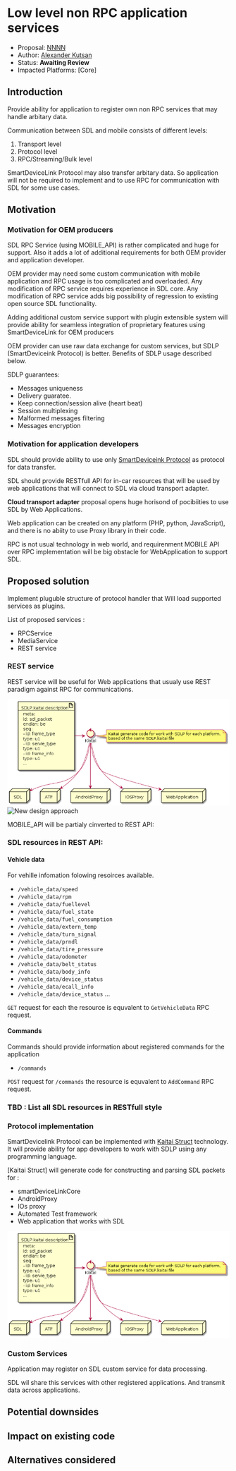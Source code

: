 # Low level non RPC application services 

* Proposal: [NNNN](nnnn-http-app-service.md)
* Author: [Alexander Kutsan](https://github.com/LuxoftAKutsan)
* Status: **Awaiting Review**
* Impacted Platforms: [Core]

## Introduction

Provide ability for application to register own non RPC services that may handle arbitary data. 

Communication between SDL and mobile consists of different levels:
 
 1. Transport level
 2. Protocol level
 3. RPC/Streaming/Bulk level

SmartDeviceLink Protocol may also transfer arbitary data. 
So application will not be required to implement and to use RPC for communication with SDL for some use cases. 


## Motivation



### Motivation for OEM producers
SDL RPC Service (using MOBILE_API) is rather complicated and huge for support.
Also it adds a lot of additional requirements for both OEM provider and application developer. 

OEM provider may need some custom communication with mobile application and RPC usage is too complicated and overloaded.
Any modification of RPC service requires experience in SDL core. 
Any modification of RPC service adds big possibility of regression to existing open source SDL functionality.

Adding additional custom service support with plugin extensible system will provide ability for seamless integration of proprietary features using SmartDeviceLink for OEM producers 

OEM provider can use raw data exchange for custom services, but SDLP (SmartDeviceink Protocol) is better.
Benefits of SDLP usage described below. 

SDLP guarantees:
 - Messages uniqueness 
 - Delivery guaratee.
 - Keep connection/session alive (heart beat)
 - Session multiplexing
 - Malformed messages filtering
 - Messages encryption

### Motivation for application developers 


SDL should provide ability to use only [SmartDeviceink Protocol](https://github.com/smartdevicelink/protocol_spec) as protocol for data transfer. 

SDL should provide RESTfull API for in-car resources that will be used by web applications that will connect to SDL via cloud transport adapter. 

**Cloud transport adapter** proposal opens huge horisond of pocibiities to use SDL by Web Applications.

Web application can be created on any platform (PHP, python, JavaScript), and there is no abiity to use Proxy library in their code.

RPC is not usual technology in web world, and requirenment MOBILE API over RPC implementation will be big obstacle for WebApplication to support SDL.

## Proposed solution

Implement pluguble structure of protocol handler that Will load supported services as plugins.

List of proposed services :
 - RPCService
 - MediaService
 - REST service


### REST service

REST service will be useful for Web applications that usualy use REST paradigm against RPC for communications.

![Rest Service](../assets/proposals/nnnn-low-level-non-rpc-services/kaitai.png)
![New design approach](../assets/proposals/0168-rpc-design-refactoring/new_design.png)

MOBILE_API will be partialy cinverted to REST API:

### SDL resources in REST API:

#### Vehicle data
For vehille infomation folowing resoirces available.

 - `/vehicle_data/speed`
 - `/vehicle_data/rpm`
 - `/vehicle_data/fuellevel`
 - `/vehicle_data/fuel_state`
 - `/vehicle_data/fuel_consumption`
 - `/vehicle_data/extern_temp`
 - `/vehicle_data/turn_signal`
 - `/vehicle_data/prndl`
 - `/vehicle_data/tire_pressure`
 - `/vehicle_data/odometer`
 - `/vehicle_data/belt_status`
 - `/vehicle_data/body_info`
 - `/vehicle_data/device_status`
 - `/vehicle_data/ecall_info`
 - `/vehicle_data/device_status`
 ...

`GET` request for each the resource is equvalent to `GetVehicleData` RPC request.

#### Commands 
 Commands should provide information about registered commands for the application

 - `/commands`

 `POST` request for `/commands` the resource is equvalent to `AddCommand` RPC request.


### TBD : List all SDL resources in RESTfull style


### Protocol implementation

SmartDevicelink Protocol can be implemented with [Kaitai Struct](https://kaitai.io/) technology.
It will provide ability for app developers to work with SDLP using any programming language.

[Kaitai Struct] will generate code for constructing and parsing SDL packets for :
 - smartDeviceLinkCore
 - AndroidProxy
 - IOs proxy
 - Automated Test framework
 - Web application that works with SDL

![Kaitai Struct](../assets/proposals/nnnn-low-level-non-rpc-services/kaitai.png)


### Custom Services

Application may register on SDL custom service for data processing. 

SDL wil share this services with other registered applications. 
And transmit data across applications.


## Potential downsides

## Impact on existing code

## Alternatives considered
